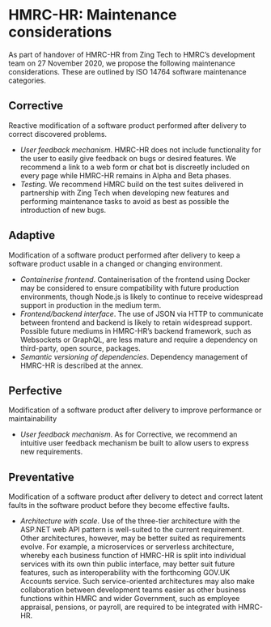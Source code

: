 # HMRC-HR: Maintenance considerations

As part of handover of HMRC-HR from Zing Tech to HMRC’s development team on 27 November 2020, we propose the following maintenance considerations. These are outlined by ISO 14764 software maintenance categories.

## Corrective

Reactive modification of a software product performed after delivery to correct discovered problems.

- _User feedback mechanism_. HMRC-HR does not include functionality for the user to easily give feedback on bugs or desired features. We recommend a link to a web form or chat bot is discreetly included on every page while HMRC-HR remains in Alpha and Beta phases.
- _Testing_. We recommend HMRC build on the test suites delivered in partnership with Zing Tech when developing new features and performing maintenance tasks to avoid as best as possible the introduction of new bugs.

## Adaptive

Modification of a software product performed after delivery to keep a software product usable in a changed or changing environment.

- _Containerise frontend_. Containerisation of the frontend using Docker may be considered to ensure compatibility with future production environments, though Node.js is likely to continue to receive widespread support in production in the medium term.
- _Frontend/backend interface_. The use of JSON via HTTP to communicate between frontend and backend is likely to retain widespread support. Possible future mediums in HMRC-HR’s backend framework, such as Websockets or GraphQL, are less mature and require a dependency on third-party, open source, packages.
- _Semantic versioning of dependencies_. Dependency management of HMRC-HR is described at the annex.

## Perfective

Modification of a software product after delivery to improve performance or maintainability

- _User feedback mechanism_. As for Corrective, we recommend an intuitive user feedback mechanism be built to allow users to express new requirements.

## Preventative

Modification of a software product after delivery to detect and correct latent faults in the software product before they become effective faults.

- _Architecture with scale_. Use of the three-tier architecture with the ASP.NET web API pattern is well-suited to the current requirement. Other architectures, however, may be better suited as requirements evolve. For example, a microservices or serverless architecture, whereby each business function of HMRC-HR is split into individual services with its own thin public interface, may better suit future features, such as interoperability with the forthcoming GOV.UK Accounts service. Such service-oriented architectures may also make collaboration between development teams easier as other business functions within HMRC and wider Government, such as employee appraisal, pensions, or payroll, are required to be integrated with HMRC-HR.

##
